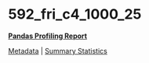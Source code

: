 # 592_fri_c4_1000_25

[**Pandas Profiling Report**](https://epistasislab.github.io/pmlb/profile/592_fri_c4_1000_25.html)

[Metadata](metadata.yaml) | [Summary Statistics](summary_stats.tsv)


